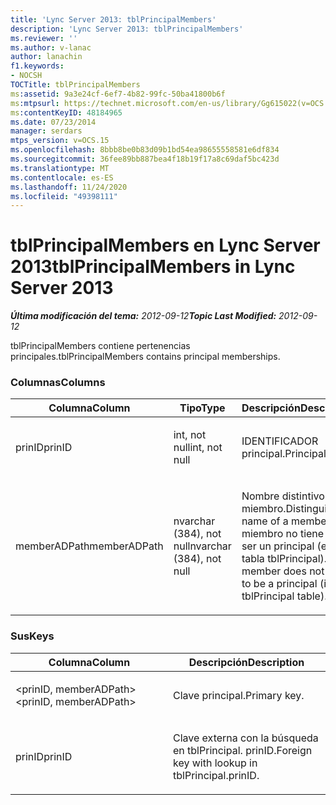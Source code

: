 ```yaml
---
title: 'Lync Server 2013: tblPrincipalMembers'
description: 'Lync Server 2013: tblPrincipalMembers'
ms.reviewer: ''
ms.author: v-lanac
author: lanachin
f1.keywords:
- NOCSH
TOCTitle: tblPrincipalMembers
ms:assetid: 9a3e24cf-6ef7-4b82-99fc-50ba41800b6f
ms:mtpsurl: https://technet.microsoft.com/en-us/library/Gg615022(v=OCS.15)
ms:contentKeyID: 48184965
ms.date: 07/23/2014
manager: serdars
mtps_version: v=OCS.15
ms.openlocfilehash: 8bbb8be0b83d09b1bd54ea98655558581e6df834
ms.sourcegitcommit: 36fee89bb887bea4f18b19f17a8c69daf5bc423d
ms.translationtype: MT
ms.contentlocale: es-ES
ms.lasthandoff: 11/24/2020
ms.locfileid: "49398111"
---
```

# <a name="tblprincipalmembers-in-lync-server-2013"></a><span data-ttu-id="06e31-103">tblPrincipalMembers en Lync Server 2013</span><span class="sxs-lookup"><span data-stu-id="06e31-103">tblPrincipalMembers in Lync Server 2013</span></span>

<div data-xmlns="http://www.w3.org/1999/xhtml">

<div class="topic" data-xmlns="http://www.w3.org/1999/xhtml" data-msxsl="urn:schemas-microsoft-com:xslt" data-cs="https://msdn.microsoft.com/">

<div data-asp="https://msdn2.microsoft.com/asp">



</div>

<div id="mainSection">

<div id="mainBody"><span data-ttu-id="06e31-104">

<span> </span></span><span class="sxs-lookup"><span data-stu-id="06e31-104">

<span> </span></span></span>

<span data-ttu-id="06e31-105">_**Última modificación del tema:** 2012-09-12_</span><span class="sxs-lookup"><span data-stu-id="06e31-105">_**Topic Last Modified:** 2012-09-12_</span></span>

<span data-ttu-id="06e31-106">tblPrincipalMembers contiene pertenencias principales.</span><span class="sxs-lookup"><span data-stu-id="06e31-106">tblPrincipalMembers contains principal memberships.</span></span>

### <a name="columns"></a><span data-ttu-id="06e31-107">Columnas</span><span class="sxs-lookup"><span data-stu-id="06e31-107">Columns</span></span>

<table>
<colgroup>
<col style="width: 33%" />
<col style="width: 33%" />
<col style="width: 33%" />
</colgroup>
<thead>
<tr class="header">
<th><span data-ttu-id="06e31-108">Columna</span><span class="sxs-lookup"><span data-stu-id="06e31-108">Column</span></span></th>
<th><span data-ttu-id="06e31-109">Tipo</span><span class="sxs-lookup"><span data-stu-id="06e31-109">Type</span></span></th>
<th><span data-ttu-id="06e31-110">Descripción</span><span class="sxs-lookup"><span data-stu-id="06e31-110">Description</span></span></th>
</tr>
</thead>
<tbody>
<tr class="odd">
<td><p><span data-ttu-id="06e31-111">prinID</span><span class="sxs-lookup"><span data-stu-id="06e31-111">prinID</span></span></p></td>
<td><p><span data-ttu-id="06e31-112">int, not null</span><span class="sxs-lookup"><span data-stu-id="06e31-112">int, not null</span></span></p></td>
<td><p><span data-ttu-id="06e31-113">IDENTIFICADOR principal.</span><span class="sxs-lookup"><span data-stu-id="06e31-113">Principal ID.</span></span></p></td>
</tr>
<tr class="even">
<td><p><span data-ttu-id="06e31-114">memberADPath</span><span class="sxs-lookup"><span data-stu-id="06e31-114">memberADPath</span></span></p></td>
<td><p><span data-ttu-id="06e31-115">nvarchar (384), not null</span><span class="sxs-lookup"><span data-stu-id="06e31-115">nvarchar (384), not null</span></span></p></td>
<td><p><span data-ttu-id="06e31-116">Nombre distintivo de un miembro.</span><span class="sxs-lookup"><span data-stu-id="06e31-116">Distinguished name of a member.</span></span> <span data-ttu-id="06e31-117">Un miembro no tiene que ser un principal (en la tabla tblPrincipal).</span><span class="sxs-lookup"><span data-stu-id="06e31-117">A member does not have to be a principal (in tblPrincipal table).</span></span></p></td>
</tr>
</tbody>
</table>


### <a name="keys"></a><span data-ttu-id="06e31-118">Sus</span><span class="sxs-lookup"><span data-stu-id="06e31-118">Keys</span></span>

<table>
<colgroup>
<col style="width: 50%" />
<col style="width: 50%" />
</colgroup>
<thead>
<tr class="header">
<th><span data-ttu-id="06e31-119">Columna</span><span class="sxs-lookup"><span data-stu-id="06e31-119">Column</span></span></th>
<th><span data-ttu-id="06e31-120">Descripción</span><span class="sxs-lookup"><span data-stu-id="06e31-120">Description</span></span></th>
</tr>
</thead>
<tbody>
<tr class="odd">
<td><p><span data-ttu-id="06e31-121">&lt;prinID, memberADPath&gt;</span><span class="sxs-lookup"><span data-stu-id="06e31-121">&lt;prinID, memberADPath&gt;</span></span></p></td>
<td><p><span data-ttu-id="06e31-122">Clave principal.</span><span class="sxs-lookup"><span data-stu-id="06e31-122">Primary key.</span></span></p></td>
</tr>
<tr class="even">
<td><p><span data-ttu-id="06e31-123">prinID</span><span class="sxs-lookup"><span data-stu-id="06e31-123">prinID</span></span></p></td>
<td><p><span data-ttu-id="06e31-124">Clave externa con la búsqueda en tblPrincipal. prinID.</span><span class="sxs-lookup"><span data-stu-id="06e31-124">Foreign key with lookup in tblPrincipal.prinID.</span></span></p></td>
</tr>
</tbody>
</table><span data-ttu-id="06e31-125">


</div>

<span> </span>

</div>

</div>

</span><span class="sxs-lookup"><span data-stu-id="06e31-125">


</div>

<span> </span>

</div>

</div>

</span></span></div>

